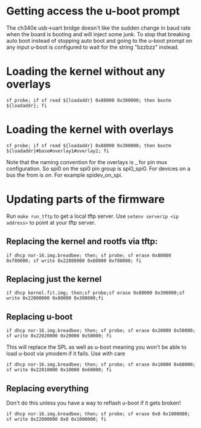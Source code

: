 # Getting access the u-boot prompt

The ch340e usb->uart bridge doesn't like the sudden change in baud rate
when the board is booting and will inject some junk. To stop that breaking
auto boot instead of stopping auto boot and going to the u-boot prompt
on any input u-boot is configured to wait for the string "bzzbzz" instead.

# Loading the kernel without any overlays

```
sf probe; if sf read ${loadaddr} 0x80000 0x300000; then bootm ${loadaddr}; fi
```

# Loading the kernel with overlays

```
sf probe; if sf read ${loadaddr} 0x80000 0x300000; then bootm ${loadaddr}#base#overlay1#overlay2; fi
```

Note that the naming convention for the overlays is <function>_<pingroup> for pin mux configuration.
So spi0 on the spi0 pin group is spi0_spi0. For devices on a bus the from is <device>_on_<bus>. For
example spidev_on_spi.

# Updating parts of the firmware

Run ```make run_tftp``` to get a local tftp server.
Use ```setenv serverip <ip address>``` to point at your tftp server.

## Replacing the kernel and rootfs via tftp:

```
if dhcp nor-16.img.breadbee; then; sf probe; sf erase 0x80000 0xf80000; sf write 0x22080000 0x80000 0xf80000; fi
```

## Replacing just the kernel

```
if dhcp kernel.fit.img; then;sf probe;sf erase 0x80000 0x300000;sf write 0x22000000 0x80000 0x300000;fi
```

## Replacing u-boot

```
if dhcp nor-16.img.breadbee; then; sf probe; sf erase 0x20000 0x50000; sf write 0x22020000 0x20000 0x50000; fi
```

This will replace the SPL as well as u-boot meaning you won't be able to load u-boot via ymodem if it fails. Use with care

```
if dhcp nor-16.img.breadbee; then; sf probe; sf erase 0x10000 0x60000; sf write 0x22010000 0x10000 0x60000; fi
```

## Replacing everything

Don't do this unless you have a way to reflash u-boot if it gets broken!

```
if dhcp nor-16.img.breadbee; then; sf probe; sf erase 0x0 0x1000000; sf write 0x22000000 0x0 0x1000000; fi
```
